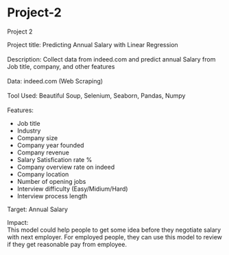 # Project-2
Project 2

Project title: Predicting Annual Salary with Linear Regression<br/><br/>
Description: Collect data from indeed.com and predict annual Salary from Job title, company, and other features<br/><br/>
Data: indeed.com (Web Scraping)<br/><br/>
Tool Used: Beautiful Soup, Selenium, Seaborn, Pandas, Numpy<br/><br/>
Features: <br/>
  - Job title
  - Industry
  - Company size
  - Company year founded
  - Company revenue
  - Salary Satisfication rate %
  - Company overview rate on indeed
  - Company location
  - Number of opening jobs
  - Interview difficulty (Easy/Midium/Hard)
  - Interview process length 

Target: Annual Salary<br/>

Impact: <br/>
This model could help people to get some idea before they negotiate salary with next employer.
For employed people, they can use this model to review if they get reasonable pay from employee.<br/><br/>
